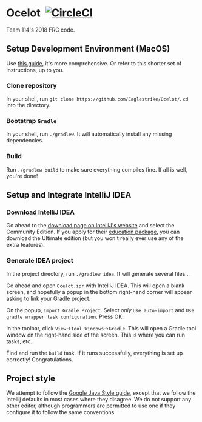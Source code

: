 # Ocelot &nbsp;[![CircleCI](https://circleci.com/gh/Eaglestrike/Ocelot.svg?style=shield&circle-token=bc1154ecbf06f1d35aaa765db1d7eb34b550bb20)](https://circleci.com/gh/Eaglestrike/Ocelot) 

Team 114's 2018 FRC code. 

## Setup Development Environment (MacOS)

Use [this guide](http://wat.sinnpi.com/dl/FRC%20Getting%20Started%20-%20IntelliJ%20IDEA.pdf), it's
more comprehensive. Or refer to this shorter set of instructions, up to you.

### Clone repository
In your shell, run `git clone https://github.com/Eaglestrike/Ocelot/`. `cd` into the directory.

### Bootstrap `Gradle`
In your shell, run `./gradlew`. It will automatically install any missing dependencies.

### Build
Run `./gradlew build` to make sure everything compiles fine. If all is well, you're done!

## Setup and Integrate IntelliJ IDEA

### Download IntelliJ IDEA
Go ahead to the [download page on IntelliJ's website](https://www.jetbrains.com/idea/download)
and select the Community Edition. If you apply for their
[education package](https://www.jetbrains.com/student/), you can download the Ultimate edition
(but you won't really ever use any of the extra features).

### Generate IDEA project
In the project directory, run `./gradlew idea`. It will generate several files...

Go ahead and open `Ocelot.ipr` with IntelliJ IDEA. This will open a blank screen, and hopefully
a popup in the bottom right-hand corner will appear asking to link your Gradle project.

On the popup, `Import Gradle Project`. Select *only* `Use auto-import` and
`Use gradle wrapper task configuration`. Press OK.

In the toolbar, click `View`->`Tool Windows`->`Gradle`. This will open a Gradle tool window on the
right-hand side of the screen. This is where you can run tasks, etc.

Find and run the `build` task. If it runs successfully, everything is set up correctly!
Congratulations.

## Project style

We attempt to follow the
[Google Java Style guide](https://google.github.io/styleguide/javaguide.html),
except that we follow the Intellij defaults in most cases where they disagree.
We do not support any other editor, although programmers are permitted to use one
if they configure it to follow the same conventions.
